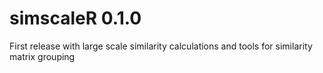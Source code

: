 # simscaleR 0.1.0

First release with large scale similarity calculations and tools for similarity matrix grouping
